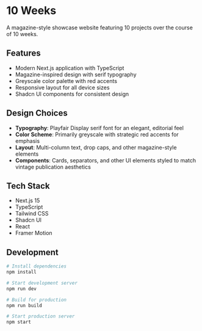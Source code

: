 # 10 Weeks

A magazine-style showcase website featuring 10 projects over the course of 10 weeks.

## Features

- Modern Next.js application with TypeScript
- Magazine-inspired design with serif typography
- Greyscale color palette with red accents
- Responsive layout for all device sizes
- Shadcn UI components for consistent design

## Design Choices

- **Typography**: Playfair Display serif font for an elegant, editorial feel
- **Color Scheme**: Primarily greyscale with strategic red accents for emphasis
- **Layout**: Multi-column text, drop caps, and other magazine-style elements
- **Components**: Cards, separators, and other UI elements styled to match vintage publication aesthetics

## Tech Stack

- Next.js 15
- TypeScript
- Tailwind CSS
- Shadcn UI
- React
- Framer Motion

## Development

```bash
# Install dependencies
npm install

# Start development server
npm run dev

# Build for production
npm run build

# Start production server
npm start
```